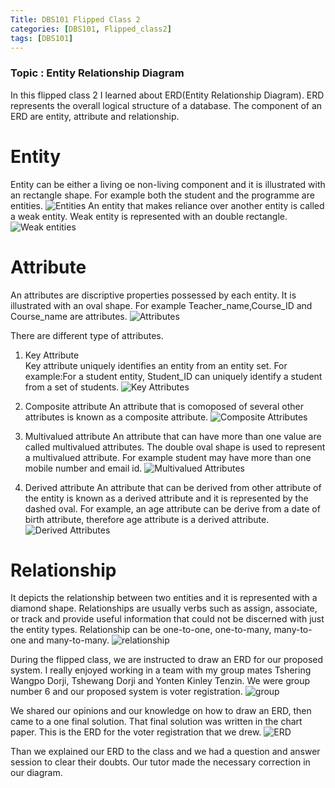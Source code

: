 ```yaml
---
Title: DBS101 Flipped Class 2
categories: [DBS101, Flipped_class2]
tags: [DBS101]
---
```


### Topic : Entity Relationship Diagram

In this flipped class 2 I learned about ERD(Entity Relationship Diagram). ERD represents the overall logical structure of a database. The component of an ERD are entity, attribute and relationship. 

# Entity
Entity can be either a living oe non-living component and it is illustrated with an rectangle shape. For example both the student and the programme are entities. 
![Entities](pictures/ss1.png)
An entity that makes reliance over another entity is called a weak entity. Weak entity is represented with an double rectangle.
![Weak entities](pictures/ss2.png)

# Attribute
An attributes are discriptive properties possessed by each entity. It is illustrated with an oval shape. For example Teacher_name,Course_ID and Course_name are attributes.
![Attributes](pictures/ss3.png)

There are different type of attributes. 
1. Key Attribute   
Key attribute uniquely identifies an entity from an entity set. For example:For a student entity, Student_ID can uniquely identify a student from a set of students.
![Key Attributes](pictures/ss4.png)

2. Composite attribute
An attribute that is comoposed of several other attributes is known as a composite attribute.
![Composite Attributes](pictures/ss5.png)

3. Multivalued attribute
An attribute that can have more than one value are called multivalued attributes. The double oval shape is used to represent a multivalued attribute. For example student may have more than one mobile number and email id.
![Multivalued Attributes](pictures/ss6.png)

4. Derived attribute
An attribute that can be derived from other attribute of the entity is known as a derived attribute and it is represented by the dashed oval. For example, an age attribute can be derive from a date of birth attribute, therefore age attribute is a derived attribute.
![ Derived Attributes](pictures/ss7.png)

# Relationship
It depicts the relationship between two entities and it is represented with a diamond shape. Relationships are usually verbs such as assign, associate, or track and provide useful information that could not be discerned with just the entity types. Relationship can be one-to-one, one-to-many, many-to-one and many-to-many.
![relationship](pictures/ss8.png)

During the flipped class, we are instructed to draw an ERD for our proposed system. I really enjoyed working in a team with my group mates Tshering Wangpo Dorji, Tshewang Dorji and Yonten Kinley Tenzin. We were group number 6 and our proposed system is voter registration. 
![group](pictures/group.jpg)

We shared our opinions and our knowledge on how to draw an ERD, then came to a one final solution. That final solution was written in the chart paper. This is the ERD for the voter registration that we drew.
![ERD](pictures/ERD.jpg)

Than we explained our ERD to the class and we had a question and answer session to clear their doubts. Our tutor made the necessary correction in our diagram.